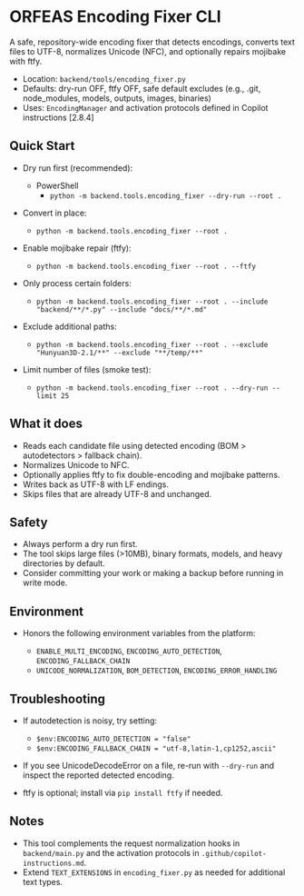 # ORFEAS Encoding Fixer CLI

A safe, repository-wide encoding fixer that detects encodings, converts text files to UTF-8, normalizes Unicode (NFC), and optionally repairs mojibake with ftfy.

- Location: `backend/tools/encoding_fixer.py`
- Defaults: dry-run OFF, ftfy OFF, safe default excludes (e.g., .git, node_modules, models, outputs, images, binaries)
- Uses: `EncodingManager` and activation protocols defined in Copilot instructions [2.8.4]

## Quick Start

- Dry run first (recommended):

  - PowerShell
    - `python -m backend.tools.encoding_fixer --dry-run --root .`

- Convert in place:

  - `python -m backend.tools.encoding_fixer --root .`

- Enable mojibake repair (ftfy):

  - `python -m backend.tools.encoding_fixer --root . --ftfy`

- Only process certain folders:

  - `python -m backend.tools.encoding_fixer --root . --include "backend/**/*.py" --include "docs/**/*.md"`

- Exclude additional paths:

  - `python -m backend.tools.encoding_fixer --root . --exclude "Hunyuan3D-2.1/**" --exclude "**/temp/**"`

- Limit number of files (smoke test):

  - `python -m backend.tools.encoding_fixer --root . --dry-run --limit 25`

## What it does

- Reads each candidate file using detected encoding (BOM > autodetectors > fallback chain).
- Normalizes Unicode to NFC.
- Optionally applies ftfy to fix double-encoding and mojibake patterns.
- Writes back as UTF-8 with LF endings.
- Skips files that are already UTF-8 and unchanged.

## Safety

- Always perform a dry run first.
- The tool skips large files (>10MB), binary formats, models, and heavy directories by default.
- Consider committing your work or making a backup before running in write mode.

## Environment

- Honors the following environment variables from the platform:

  - `ENABLE_MULTI_ENCODING`, `ENCODING_AUTO_DETECTION`, `ENCODING_FALLBACK_CHAIN`
  - `UNICODE_NORMALIZATION`, `BOM_DETECTION`, `ENCODING_ERROR_HANDLING`

## Troubleshooting

- If autodetection is noisy, try setting:

  - `$env:ENCODING_AUTO_DETECTION = "false"`
  - `$env:ENCODING_FALLBACK_CHAIN = "utf-8,latin-1,cp1252,ascii"`

- If you see UnicodeDecodeError on a file, re-run with `--dry-run` and inspect the reported detected encoding.
- ftfy is optional; install via `pip install ftfy` if needed.

## Notes

- This tool complements the request normalization hooks in `backend/main.py` and the activation protocols in `.github/copilot-instructions.md`.
- Extend `TEXT_EXTENSIONS` in `encoding_fixer.py` as needed for additional text types.
